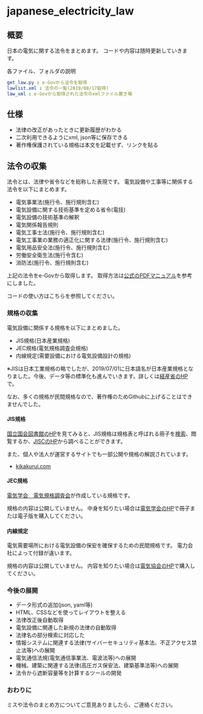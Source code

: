 # japanese_electricity_law

## 概要
日本の電気に関する法令をまとめます。
コードや内容は随時更新していきます。

各ファイル、フォルダの説明

```yaml
get_law.py : e-Govから法令を取得
lawlist.xml : 法令の一覧(2019/08/17取得)
law_xml : e-Govから取得された法令のxmlファイル置き場
```

## 仕様

- 法律の改正があったときに更新履歴がわかる
- 二次利用できるようにxml, json等に保存できる
- 著作権保護されている規格は本文を記載せず、リンクを貼る


## 法令の収集

法令とは、法律や省令などを総称した表現です。
電気設備や工事等に関係する法令を以下にまとめます。

- 電気事業法(施行令、施行規則含む)
- 電気設備に関する技術基準を定める省令(電技)
- 電気設備の技術基準の解釈
- 電気関係報告規則
- 電気工事士法(施行令、施行規則含む)
- 電気工事業の業務の適正化に関する法律(施行令、施行規則含む)
- 電気用品安全法(施行令、施行規則含む)
- 労働安全衛生法(施行令含む)
- 消防法(施行令、施行規則含む)

上記の法令をe-Govから取得します。
取得方法は[公式のPDFマニュアル](https://www.e-gov.go.jp/elaws/pdf/houreiapi_shiyosyo.pdf)を参考にしました。

コードの使い方はこちらを参照してください。


### 規格の収集

電気設備に関係する規格を以下にまとめました。

- JIS規格(日本産業規格)
- JEC規格(電気規格調査会規格)
- 内線規定(需要設備における電気設備設計の規格)

※JISは日本工業規格の略でしたが、2019/07/01に日本語名が日本産業規格となりました。今後、データ等の標準化も進んでいきます。詳しくは[経産省のHP](https://www.meti.go.jp/policy/economy/hyojun-kijun/jisho/jis.html)で。

なお、多くの規格が民間規格なので、著作権のためGithubに上げることはできませんでした。


#### JIS規格

[国立国会図書館のHP](https://rnavi.ndl.go.jp/research_guide/entry/theme-honbun-400392.php)を見てみると、JIS規格は規格表と呼ばれる冊子を[検索](https://ndlonline.ndl.go.jp/#!/)、閲覧するか、[JISCのHP](https://www.jisc.go.jp/app/jis/general/GnrDataBaseSearch.html)から調べることができます。

また、個人や法人が運営するサイトでも一部公開や規格の解説されています。

- [kikakurui.com](https://kikakurui.com/)


#### JEC規格

[電気学会　電気規格調査会](http://www.iee.or.jp/honbu/jec/index.htm)が作成している規格です。

規格の内容は公開していません。
中身を知りたい場合は[電気学会のHP](https://www.iee.jp/pub/jec/)で冊子または電子版を購入してください。


#### 内線規定

電気需要場所における電気設備の保安を確保するための民間規格です。
電力会社によって付録が違います。

規格の内容は公開していません。
内容を知りたい場合は[電気協会のHP](https://store.denki.or.jp/products/detail/301)で購入してください。


### 今後の展開
- データ形式の追加(json, yaml等)
- HTML、CSSなどを使ってレイアウトを整える
- 法律改正後自動取得
- 電気設備に関連した新規の法律の自動取得
- 法律名の部分検索に対応した
- 情報システムに関連する法律(サイバーセキュリティ基本法、不正アクセス禁止法等)への展開
- 電気通信法規(電気通信事業法、電波法等)への展開
- 機械、建築に関連する法律(高圧ガス保安法、建築基準法等)への展開
- 法令から遮断容量等を計算するツールの開発


### おわりに
ミスや法令のまとめ方についてご意見ありましたら、ご連絡ください。

